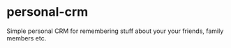 # personal-crm
Simple personal CRM for remembering stuff about your your friends, family members etc.
